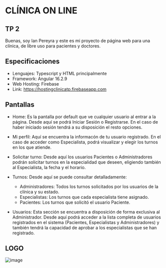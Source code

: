 # CLÍNICA ON LINE 
## TP 2

Buenas, soy Ian Pereyra y este es mi proyecto de página web para una clínica, de libre uso para pacientes y doctores.

## Especificaciones

- Lenguajes: Typescript y HTML principalmente
- Framework: Angular 16.2.9
- Web Hosting: Firebase
- Link: https://hostingclinicatp.firebaseapp.com

## Pantallas

- Home: Es la pantalla por default que ve cualquier usuario al entrar a la página. Desde aquí se podrá Iniciar Sesión o Registrarse. En el caso de haber iniciado sesión tendrá a su disposición el resto opciones.




- Mi perfil: Aquí se encuentra la informacón de tu usuario registrado. En el caso de acceder como Especialista, podrá visualizar y elegir los turnos en los que atiende.



- Solicitar turno: Desde aquí los usuarios Pacientes o Administradores podrán solicitar turnos en la especialidad que deseen, eligiendo también al Especialista, la fecha y el horario.



- Turnos: Desde aquí  se puede consultar detalladamente:
  - Administradores: Todos los turnos solicitados por los usuarios de la clínica y su estado.
  - Especialistas: Los turnos que cada especialista tiene asignado.
  - Pacientes: Los turnos que solicitó el usuario Paciente.


- Usuarios: Esta sección se encuentra a disposición de forma exclusiva al Administrador. Desde aquí podrá acceder a la lista completa de usuarios registrados en el sistema (Pacientes, Especialistas y Administradores) y también tendrá la capacidad de aprobar a los especialistas que se han registrado.



## LOGO

![image](https://github.com/IanEzeP/Labo-IV-TP2/blob/main/src/favicon.ico)
